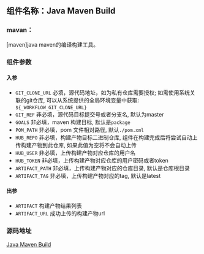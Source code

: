 ## 组件名称：Java Maven Build

### mavan：
[maven]java maven的编译构建工具。

### 组件参数
#### 入参
- `GIT_CLONE_URL` 必填，源代码地址，如为私有仓库需要授权; 如需使用系统关联的git仓库, 可以从系统提供的全局环境变量中获取: `${_WORKFLOW_GIT_CLONE_URL}`
- `GIT_REF` 非必填，源代码目标提交号或者分支名, 默认为master
- `GOALS` 非必填，maven 构建目标, 默认是`package`
- `POM_PATH` 非必填，pom 文件相对路径, 默认`./pom.xml`
- `HUB_REPO` 非必填，构建产物目标二进制仓库, 组件在构建完成后将尝试自动上传构建产物到此仓库, 如果此值为空将不会自动上传
- `HUB_USER` 非必填，上传构建产物对应仓库的用户名
- `HUB_TOKEN` 非必填，上传构建产物对应仓库的用户密码或者token
- `ARTIFACT_PATH` 非必填，上传构建产物对应的仓库目录, 默认是仓库根目录
- `ARTIFACT_TAG` 非必填，上传构建产物对应的tag, 默认是latest

#### 出参
- `ARTIFACT` 构建产物结果列表
- `ARTIFACT_URL` 成功上传的构建产物url

### 源码地址

[Java Maven Build](https://github.com/tencentyun/workflow-components/tree/master/java/build/maven)
